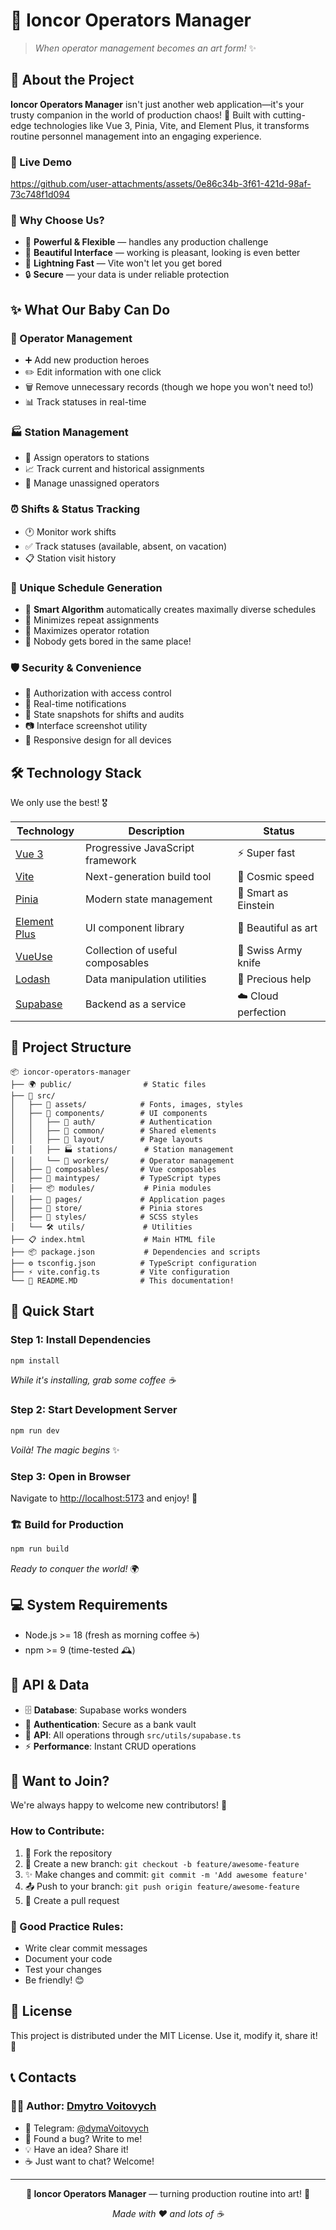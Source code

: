 # 🚀 Ioncor Operators Manager

> *When operator management becomes an art form!* ✨

## 🎯 About the Project

**Ioncor Operators Manager** isn't just another web application—it's your trusty companion in the world of production chaos! 🎪 Built with cutting-edge technologies like Vue 3, Pinia, Vite, and Element Plus, it transforms routine personnel management into an engaging experience.

### 🎥 Live Demo
https://github.com/user-attachments/assets/0e86c34b-3f61-421d-98af-73c748f1d094

### 🌟 Why Choose Us?
- 💪 **Powerful & Flexible** — handles any production challenge
- 🎨 **Beautiful Interface** — working is pleasant, looking is even better
- 🚄 **Lightning Fast** — Vite won't let you get bored
- 🔒 **Secure** — your data is under reliable protection

## ✨ What Our Baby Can Do

### 👥 Operator Management
- ➕ Add new production heroes
- ✏️ Edit information with one click
- 🗑️ Remove unnecessary records (though we hope you won't need to!)
- 📊 Track statuses in real-time

### 🏭 Station Management
- 🎯 Assign operators to stations
- 📈 Track current and historical assignments
- 🔄 Manage unassigned operators

### ⏰ Shifts & Status Tracking
- 🕐 Monitor work shifts
- ✅ Track statuses (available, absent, on vacation)
- 📋 Station visit history

### 🎲 Unique Schedule Generation
- 🧠 **Smart Algorithm** automatically creates maximally diverse schedules
- 🔄 Minimizes repeat assignments
- 🎯 Maximizes operator rotation
- 🎪 Nobody gets bored in the same place!

### 🛡️ Security & Convenience
- 🔐 Authorization with access control
- 🔔 Real-time notifications
- 📸 State snapshots for shifts and audits
- 📷 Interface screenshot utility
- 📱 Responsive design for all devices

## 🛠️ Technology Stack

We only use the best! 🎖️

| Technology | Description | Status |
|------------|-------------|--------|
| [Vue 3](https://vuejs.org/) | Progressive JavaScript framework | ⚡ Super fast |
| [Vite](https://vitejs.dev/) | Next-generation build tool | 🚀 Cosmic speed |
| [Pinia](https://pinia.vuejs.org/) | Modern state management | 🧠 Smart as Einstein |
| [Element Plus](https://element-plus.org/) | UI component library | 🎨 Beautiful as art |
| [VueUse](https://vueuse.org/) | Collection of useful composables | 🔧 Swiss Army knife |
| [Lodash](https://lodash.com/) | Data manipulation utilities | 💎 Precious help |
| [Supabase](https://supabase.com/) | Backend as a service | ☁️ Cloud perfection |

## 📁 Project Structure

```
📦 ioncor-operators-manager
├── 🌍 public/                # Static files
├── 📂 src/
│   ├── 🎨 assets/            # Fonts, images, styles
│   ├── 🧩 components/        # UI components
│   │   ├── 🔐 auth/          # Authentication
│   │   ├── 🔧 common/        # Shared elements
│   │   ├── 📐 layout/        # Page layouts
│   │   ├── 🏭 stations/      # Station management
│   │   └── 👥 workers/       # Operator management
│   ├── 🎪 composables/       # Vue composables
│   ├── 📝 maintypes/         # TypeScript types
│   ├── 📦 modules/           # Pinia modules
│   ├── 📄 pages/             # Application pages
│   ├── 🏪 store/             # Pinia stores
│   ├── 🎨 styles/            # SCSS styles
│   └── 🛠️ utils/             # Utilities
├── 📋 index.html             # Main HTML file
├── 📦 package.json           # Dependencies and scripts
├── ⚙️ tsconfig.json          # TypeScript configuration
├── ⚡ vite.config.ts         # Vite configuration
└── 📖 README.MD              # This documentation!
```

## 🚀 Quick Start

### Step 1: Install Dependencies
```bash
npm install
```
*While it's installing, grab some coffee ☕*

### Step 2: Start Development Server
```bash
npm run dev
```
*Voilà! The magic begins* ✨

### Step 3: Open in Browser
Navigate to [http://localhost:5173](http://localhost:5173) and enjoy! 🎉

### 🏗️ Build for Production
```bash
npm run build
```
*Ready to conquer the world!* 🌍

## 💻 System Requirements

- Node.js >= 18 (fresh as morning coffee ☕)
- npm >= 9 (time-tested 🕰️)

## 🔌 API & Data

- 🗄️ **Database**: Supabase works wonders
- 🔐 **Authentication**: Secure as a bank vault  
- 📡 **API**: All operations through `src/utils/supabase.ts`
- ⚡ **Performance**: Instant CRUD operations

## 🤝 Want to Join?

We're always happy to welcome new contributors! 🎊

### How to Contribute:

1. 🍴 Fork the repository
2. 🌿 Create a new branch: `git checkout -b feature/awesome-feature`
3. ✨ Make changes and commit: `git commit -m 'Add awesome feature'`
4. 📤 Push to your branch: `git push origin feature/awesome-feature`
5. 🎯 Create a pull request

### 📝 Good Practice Rules:
- Write clear commit messages
- Document your code
- Test your changes
- Be friendly! 😊

## 📜 License

This project is distributed under the MIT License. Use it, modify it, share it! 🎁

## 📞 Contacts

### 👨‍💻 Author: [Dmytro Voitovych](https://portfolio-dmytrovoitovych.vercel.app/)
- 💬 Telegram: [@dymaVoitovych](https://t.me/dymaVoitovych)
- 🐛 Found a bug? Write to me!
- 💡 Have an idea? Share it!
- ☕ Just want to chat? Welcome!

---

<div align="center">

<strong>🎯 Ioncor Operators Manager</strong> — turning production routine into art! 🎨

<em>Made with ❤️ and lots of ☕</em>

</div>
